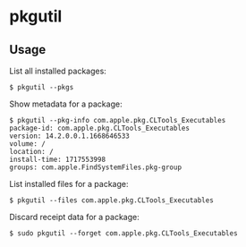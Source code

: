# pkgutil

## Usage

List all installed packages:

```console
$ pkgutil --pkgs
```

Show metadata for a package:

```console
$ pkgutil --pkg-info com.apple.pkg.CLTools_Executables
package-id: com.apple.pkg.CLTools_Executables
version: 14.2.0.0.1.1668646533
volume: /
location: /
install-time: 1717553998
groups: com.apple.FindSystemFiles.pkg-group
```

List installed files for a package:

```console
$ pkgutil --files com.apple.pkg.CLTools_Executables
```

Discard receipt data for a package:

```console
$ sudo pkgutil --forget com.apple.pkg.CLTools_Executables
```
